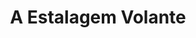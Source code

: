 ---
ref: sol-010-0010
title: "A Estalagem Volante"
author_name: ["unknown author"]
publisher: ["Editorial Aster"]
year: "y1959"
origin: ["Portugal"]
formats: ["book-cover"]
disciplines: [graphic-design]
tags:
layout: artifact
status: ["rescan"]
published: false
int_published: false
image_count:
date_added: 2023-06-16
batch:
---